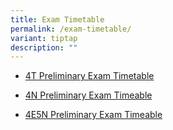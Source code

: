 ```yaml
---
title: Exam Timetable
permalink: /exam-timetable/
variant: tiptap
description: ""
---
```

<ul data-tight="true" class="tight">
<li>
<p><a href="/files/2024/Exam Timetable/2024_Sec_4T_Preliminary_Exam_Timetable_updated_22_Jun.pdf" rel="noopener noreferrer nofollow" target="_blank">4T Preliminary Exam Timetable</a>
</p>
</li>
<li>
<p><a href="/files/2024/Exam Timetable/2024_Sec_4N_Preliminary_Exam_Timetable_updated_22_Jun.pdf" rel="noopener noreferrer nofollow" target="_blank">4N Preliminary Exam Timeable</a>
</p>
</li>
<li>
<p><a href="/files/2024/Exam Timetable/2024_Sec_4E5N_Preliminary_Exam_Timetable_updated_22_Jun.pdf" rel="noopener noreferrer nofollow" target="_blank">4E5N Preliminary Exam Timeable</a>
</p>
</li>
</ul>
<p></p>